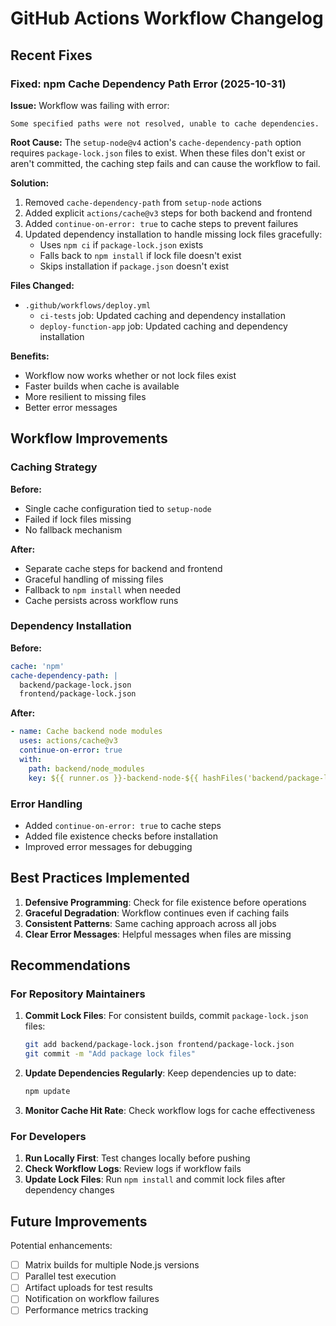 # GitHub Actions Workflow Changelog

## Recent Fixes

### Fixed: npm Cache Dependency Path Error (2025-10-31)

**Issue:**
Workflow was failing with error:
```
Some specified paths were not resolved, unable to cache dependencies.
```

**Root Cause:**
The `setup-node@v4` action's `cache-dependency-path` option requires `package-lock.json` files to exist. When these files don't exist or aren't committed, the caching step fails and can cause the workflow to fail.

**Solution:**
1. Removed `cache-dependency-path` from `setup-node` actions
2. Added explicit `actions/cache@v3` steps for both backend and frontend
3. Added `continue-on-error: true` to cache steps to prevent failures
4. Updated dependency installation to handle missing lock files gracefully:
   - Uses `npm ci` if `package-lock.json` exists
   - Falls back to `npm install` if lock file doesn't exist
   - Skips installation if `package.json` doesn't exist

**Files Changed:**
- `.github/workflows/deploy.yml`
  - `ci-tests` job: Updated caching and dependency installation
  - `deploy-function-app` job: Updated caching and dependency installation

**Benefits:**
- Workflow now works whether or not lock files exist
- Faster builds when cache is available
- More resilient to missing files
- Better error messages

## Workflow Improvements

### Caching Strategy

**Before:**
- Single cache configuration tied to `setup-node`
- Failed if lock files missing
- No fallback mechanism

**After:**
- Separate cache steps for backend and frontend
- Graceful handling of missing files
- Fallback to `npm install` when needed
- Cache persists across workflow runs

### Dependency Installation

**Before:**
```yaml
cache: 'npm'
cache-dependency-path: |
  backend/package-lock.json
  frontend/package-lock.json
```

**After:**
```yaml
- name: Cache backend node modules
  uses: actions/cache@v3
  continue-on-error: true
  with:
    path: backend/node_modules
    key: ${{ runner.os }}-backend-node-${{ hashFiles('backend/package-lock.json') }}
```

### Error Handling

- Added `continue-on-error: true` to cache steps
- Added file existence checks before installation
- Improved error messages for debugging

## Best Practices Implemented

1. **Defensive Programming**: Check for file existence before operations
2. **Graceful Degradation**: Workflow continues even if caching fails
3. **Consistent Patterns**: Same caching approach across all jobs
4. **Clear Error Messages**: Helpful messages when files are missing

## Recommendations

### For Repository Maintainers

1. **Commit Lock Files**: For consistent builds, commit `package-lock.json` files:
   ```bash
   git add backend/package-lock.json frontend/package-lock.json
   git commit -m "Add package lock files"
   ```

2. **Update Dependencies Regularly**: Keep dependencies up to date:
   ```bash
   npm update
   ```

3. **Monitor Cache Hit Rate**: Check workflow logs for cache effectiveness

### For Developers

1. **Run Locally First**: Test changes locally before pushing
2. **Check Workflow Logs**: Review logs if workflow fails
3. **Update Lock Files**: Run `npm install` and commit lock files after dependency changes

## Future Improvements

Potential enhancements:
- [ ] Matrix builds for multiple Node.js versions
- [ ] Parallel test execution
- [ ] Artifact uploads for test results
- [ ] Notification on workflow failures
- [ ] Performance metrics tracking
